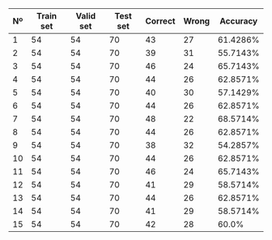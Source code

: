 | Nº | Train set | Valid set | Test set | Correct | Wrong | Accuracy |
|----|-----------|-----------|----------|---------|-------|----------|
|1|54|54|70|43|27|61.4286%|
|2|54|54|70|39|31|55.7143%|
|3|54|54|70|46|24|65.7143%|
|4|54|54|70|44|26|62.8571%|
|5|54|54|70|40|30|57.1429%|
|6|54|54|70|44|26|62.8571%|
|7|54|54|70|48|22|68.5714%|
|8|54|54|70|44|26|62.8571%|
|9|54|54|70|38|32|54.2857%|
|10|54|54|70|44|26|62.8571%|
|11|54|54|70|46|24|65.7143%|
|12|54|54|70|41|29|58.5714%|
|13|54|54|70|44|26|62.8571%|
|14|54|54|70|41|29|58.5714%|
|15|54|54|70|42|28|60.0%|

